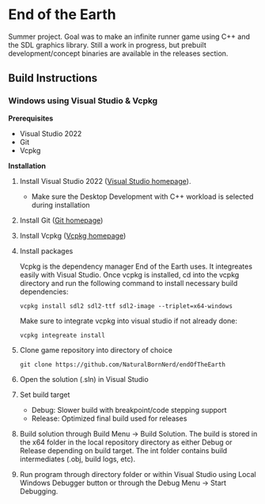 # End of the Earth

Summer project. Goal was to make an infinite runner game using C++ and the SDL graphics library. Still a work in progress, but prebuilt development/concept binaries are available in the releases section.

## Build Instructions
### Windows using Visual Studio & Vcpkg
**Prerequisites**
* Visual Studio 2022
* Git 
* Vcpkg 

**Installation**
1. Install Visual Studio 2022 ([Visual Studio homepage](https://visualstudio.microsoft.com/)).

   - Make sure the Desktop Development with C++ workload is selected during installation
3. Install Git ([Git homepage](https://visualstudio.microsoft.com/))
4. Install Vcpkg ([Vcpkg homepage](https://vcpkg.io/en/))
5. Install packages

   Vcpkg is the dependency manager End of the Earth uses. It integreates easily with Visual Studio.
Once vcpkg is installed, cd into the vcpkg directory and run the following command to install necessary build dependencies:
   ```
   vcpkg install sdl2 sdl2-ttf sdl2-image --triplet=x64-windows
   ```
   Make sure to integrate vcpkg into visual studio if not already done:
   ```
   vcpkg integreate install
   ```
6. Clone game repository into directory of choice
   
   ```
   git clone https://github.com/NaturalBornNerd/endOfTheEarth
   ```
7. Open the solution (.sln) in Visual Studio
8. Set build target
   - Debug: Slower build with breakpoint/code stepping support
   - Release: Optimized final build used for releases
9.  Build solution through Build Menu -> Build Solution. The build is stored in the x64 folder in the local repository directory as either Debug or Release depending on build target. The int folder contains build intermediates (.obj, build logs, etc).
10. Run program through directory folder or within Visual Studio using Local Windows Debugger button or through the Debug Menu -> Start Debugging.
